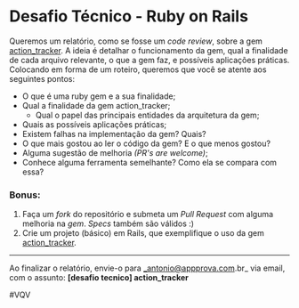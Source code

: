 # Desafio Técnico - Ruby on Rails

Queremos um relatório, como se fosse um _code review_, sobre a gem [action_tracker](https://github.com/appprova/action_tracker).
A ideia é detalhar o funcionamento da gem, qual a finalidade de cada arquivo relevante, o que a gem faz, e possíveis aplicações práticas.
Colocando em forma de um roteiro, queremos que você se atente aos seguintes pontos:

- O que é uma ruby gem e a sua finalidade;
- Qual a finalidade da gem action_tracker;
  - Qual o papel das principais entidades da arquitetura da gem;
- Quais as possíveis aplicações práticas;
- Existem falhas na implementação da gem? Quais?
- O que mais gostou ao ler o código da gem? E o que menos gostou?
- Alguma sugestão de melhoria _(PR's are welcome)_;
- Conhece alguma ferramenta semelhante? Como ela se compara com essa?

### Bonus:
  1. Faça um _fork_ do repositório e submeta um _Pull Request_ com alguma melhoria na _gem_. _Specs_ também são válidos :)
  2. Crie um projeto (básico) em Rails, que exemplifique o uso da gem [action_tracker](https://github.com/appprova/action_tracker).
-------------------------------------------------------------------------------------

Ao finalizar o relatório, envie-o para _antonio@appprova.com.br_ via email, com o assunto: **[desafio tecnico] action_tracker**


#VQV
